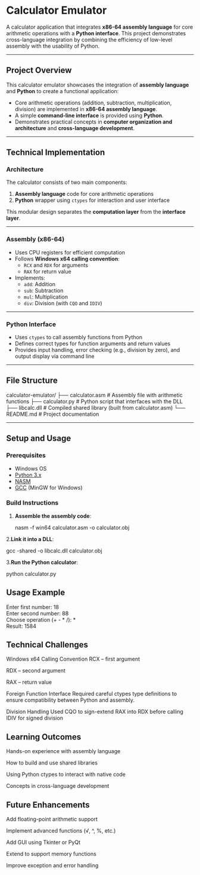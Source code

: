 #  Calculator Emulator

A calculator application that integrates **x86-64 assembly language** for core arithmetic operations with a **Python interface**. This project demonstrates cross-language integration by combining the efficiency of low-level assembly with the usability of Python.

---

##  Project Overview

This calculator emulator showcases the integration of **assembly language** and **Python** to create a functional application:

-  Core arithmetic operations (addition, subtraction, multiplication, division) are implemented in **x86-64 assembly language**.
-  A simple **command-line interface** is provided using **Python**.
-  Demonstrates practical concepts in **computer organization and architecture** and **cross-language development**.

---

##  Technical Implementation

###  Architecture

The calculator consists of two main components:

1. **Assembly language** code for core arithmetic operations  
2. **Python** wrapper using `ctypes` for interaction and user interface

This modular design separates the **computation layer** from the **interface layer**.

---

###  Assembly (x86-64)

- Uses CPU registers for efficient computation  
- Follows **Windows x64 calling convention**:  
  - `RCX` and `RDX` for arguments  
  - `RAX` for return value  
- Implements:
  - `add`: Addition  
  - `sub`: Subtraction  
  - `mul`: Multiplication  
  - `div`: Division (with `CQO` and `IDIV`)

---

### Python Interface

- Uses `ctypes` to call assembly functions from Python  
- Defines correct types for function arguments and return values  
- Provides input handling, error checking (e.g., division by zero), and output display via command line

---

## File Structure

calculator-emulator/
├── calculator.asm # Assembly file with arithmetic functions
├── calculator.py # Python script that interfaces with the DLL
├── libcalc.dll # Compiled shared library (built from calculator.asm)
└── README.md # Project documentation


---

##  Setup and Usage

###  Prerequisites

- Windows OS  
- [Python 3.x](https://www.python.org/)  
- [NASM](https://www.nasm.us/)  
- [GCC](https://www.mingw-w64.org/) (MinGW for Windows)

###  Build Instructions

1. **Assemble the assembly code**:

   nasm -f win64 calculator.asm -o calculator.obj

2.**Link it into a DLL**:

   gcc -shared -o libcalc.dll calculator.obj

3.**Run the Python calculator**:

   python calculator.py

## Usage Example
Enter first number: 18  
Enter second number: 88  
Choose operation (+ - * /): *  
Result: 1584

## Technical Challenges
Windows x64 Calling Convention
RCX – first argument

RDX – second argument

RAX – return value

Foreign Function Interface
Required careful ctypes type definitions to ensure compatibility between Python and assembly.

Division Handling
Used CQO to sign-extend RAX into RDX before calling IDIV for signed division

## Learning Outcomes
Hands-on experience with assembly language

How to build and use shared libraries

Using Python ctypes to interact with native code

Concepts in cross-language development

## Future Enhancements
Add floating-point arithmetic support

Implement advanced functions (√, ^, %, etc.)

Add GUI using Tkinter or PyQt

Extend to support memory functions

Improve exception and error handling
